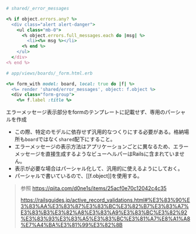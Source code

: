 ```ruby
# shared/_error_messages

<% if object.errors.any? %>
  <div class="alert alert-danger">
    <ul class="mb-0">
      <% object.errors.full_messages.each do |msg| %>
        <li><%= msg %></li>
      <% end %>
    </ul>
  </div>
<% end %>
```

```ruby
# app/views/boards/_form.html.erb

<%= form_with model: board, local: true do |f| %>
  <%= render 'shared/error_messages', object: f.object %>
  <div class="form-group">
    <%= f.label :title %>
```

エラーメッセージ表示部分をformのテンプレートに記載せず、専用のパーシャルを作成
-   この際、特定のモデルに依存せず汎用的なつくりにする必要がある。格納場所も`board`ではなく`shared`配下にすること。
-   エラーメッセージの表示方法はアプリケーションごとに異なるため、エラーメッセージを直接生成するようなビューヘルパーはRailsに含まれていません。  
-   表示が必要な場合はパーシャル化して、汎用的に使えるようにしておく。
-   パーシャルで書いているので、[[f.object]]を使用する。

>参照
>https://qiita.com/d0ne1s/items/25acf0e70c12042c4c35
>
>https://railsguides.jp/active_record_validations.html#%E3%83%90%E3%83%AA%E3%83%87%E3%83%BC%E3%82%B7%E3%83%A7%E3%83%B3%E3%82%A8%E3%83%A9%E3%83%BC%E3%82%92%E3%83%93%E3%83%A5%E3%83%BC%E3%81%A7%E8%A1%A8%E7%A4%BA%E3%81%99%E3%82%8B

